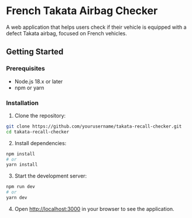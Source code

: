 # French Takata Airbag Checker

A web application that helps users check if their vehicle is equipped with a defect Takata airbag, focused on French vehicles.

## Getting Started

### Prerequisites

- Node.js 18.x or later
- npm or yarn

### Installation

1. Clone the repository:

```bash
git clone https://github.com/yourusername/takata-recall-checker.git
cd takata-recall-checker
```

2. Install dependencies:

```bash
npm install
# or
yarn install
```

3. Start the development server:

```bash
npm run dev
# or
yarn dev
```

4. Open [http://localhost:3000](http://localhost:3000) in your browser to see the application.
